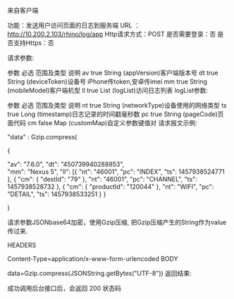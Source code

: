 
来自客户端

 功能：发送用户访问页面的日志到服务端
 URL ：http://10.200.2.103/rhino/log/app
 Http请求方式：POST
 是否需要登录：否
 是否支持Https：否

请求参数:

参数	必选	范围及类型	说明
av	true	String	(appVersion)客户端版本号
dt	true	String	(deviceToken)设备号 iPhone传token,安卓传imei
mm	true	String	(mobileModel)客户端机型
ll	true	List	(logList)访问日志列表
logList参数:

参数	必选	范围及类型	说明
nt	true	String	(networkType)设备使用的网络类型
ts	true	Long	(timestamp)日志记录的时间戳毫秒数
pc	true	String	(pageCode)页面代码
cm	false	Map	(customMap)自定义参数键值对
请求报文示例:

"data" : Gzip.compress(

{

   "av": "7.6.0",
   "dt": "450739940288853",    
   "mm": "Nexus 5",
   "ll": [{
       "nt": "46001",
       "pc": "INDEX",
       "ts": 1457938524771
   },
   {
       "cm": {
           "destId": "79"
       },
       "nt": "46001",
       "pc": "CHANNEL",
       "ts": 1457938528732
   },
   {
       "cm": {
           "productId": "120044"
       },
       "nt": "WIFI",
       "pc": "DETAIL",
       "ts": 1457938533251
   }
}

)

请求参数JSONbase64加密，使用Gzip压缩, 把Gzip压缩产生的String作为value传过来.

HEADERS

 Content-Type=application/x-www-form-urlencoded
BODY

 data=Gzip.compress(JSONString.getBytes("UTF-8"))
返回结果:

   成功调用后台接口后，会返回 200 状态码